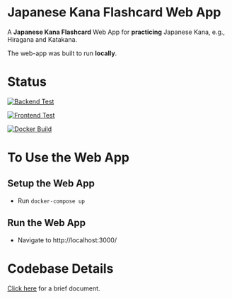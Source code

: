 # Japanese Kana Flashcard Web App

A **Japanese Kana Flashcard** Web App for **practicing** Japanese Kana, e.g., Hiragana and Katakana.

The web-app was built to run **locally**.

# Status
[![Backend Test](https://github.com/sakan811/kana-flashcard-web-app/actions/workflows/test-backend.yml/badge.svg)](https://github.com/sakan811/kana-flashcard-web-app/actions/workflows/test-backend.yml)

[![Frontend Test](https://github.com/sakan811/kana-flashcard-web-app/actions/workflows/test-frontend.yml/badge.svg)](https://github.com/sakan811/kana-flashcard-web-app/actions/workflows/test-frontend.yml)

[![Docker Build](https://github.com/sakan811/kana-flashcard-web-app/actions/workflows/docker-build.yml/badge.svg)](https://github.com/sakan811/kana-flashcard-web-app/actions/workflows/docker-build.yml)

# To Use the Web App 
## Setup the Web App 
- Run ```docker-compose up```

## Run the Web App
- Navigate to http://localhost:3000/

# Codebase Details
[Click here](docs/DOCS.md) for a brief document.